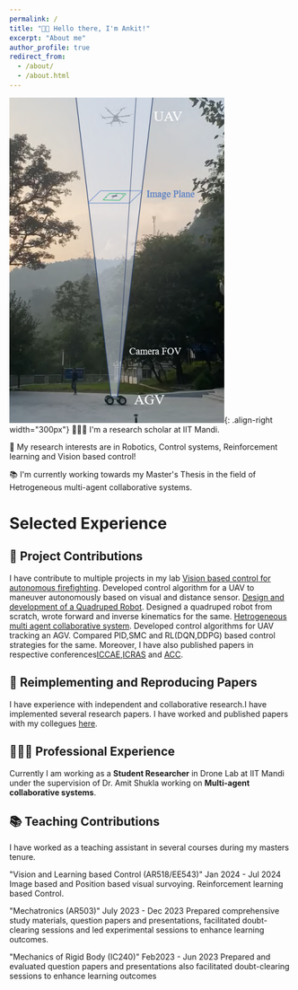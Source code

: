 ```yaml
---
permalink: /
title: "👋🏼 Hello there, I'm Ankit!"
excerpt: "About me"
author_profile: true
redirect_from: 
  - /about/
  - /about.html
---
```




![Illustration of combining vision and language modalities](/images/web_img.png){: .align-right width="300px"}
👨🏻‍💻 I'm a research scholar at IIT Mandi.

🔬 My research interests are in Robotics, Control systems, Reinforcement learning and Vision based control!

📚 I'm currently working towards my Master's Thesis in the field of Hetrogeneous multi-agent collaborative systems.


# Selected Experience

## 🤖 Project   Contributions
I have contribute to multiple projects in my lab 
[Vision based control for autonomous firefighting](https://github.com/ankitmehra31/Vision-based-control-of-firefighting-UAV). Developed control algorithm for a UAV to maneuver autonomously based on visual and distance sensor.
[Design and development of a Quadruped Robot](https://github.com/ankitmehra31/Quadruped_Robot). Designed a quadruped robot from scratch, wrote forward and inverse kinematics for the same.
[Hetrogeneous multi agent collaborative system](https://github.com/ankitmehra31/AGV-UAV-Collaboration). Developed control algorithms for UAV tracking an AGV. Compared PID,SMC and RL(DQN,DDPG) based control strategies for the same.
Moreover, I have also published papers in respective conferences[ICCAE](https://ankitmehra31.github.io/publication/ICCAE),[ICRAS](https://ankitmehra31.github.io/publication/ICRAS) and [ACC](https://ankitmehra31.github.io/publication/ACC).

## 📜 Reimplementing and Reproducing Papers
I have experience with independent and collaborative research.I have implemented several research papers. I have worked and published papers with my collegues [here](https://ankitmehra31.github.io/publication/ICRAS).


## 👨🏻‍🔬 Professional Experience
Currently I am working as a **Student Researcher** in Drone Lab at IIT Mandi under the supervision of Dr. Amit Shukla working on **Multi-agent collaborative systems**.

## 📚 Teaching Contributions
I have worked as a teaching assistant in several courses during my masters tenure.

"Vision and Learning based Control (AR518/EE543)" Jan 2024 - Jul 2024
Image based and Position based visual survoying. Reinforcement learning based Control.

"Mechatronics (AR503)" July 2023 - Dec 2023 
Prepared comprehensive study materials, question papers and presentations, facilitated doubt-clearing sessions and led experimental sessions to enhance learning outcomes.

"Mechanics of Rigid Body (IC240)" Feb2023 - Jun 2023
Prepared and evaluated question papers and presentations also facilitated doubt-clearing sessions to enhance learning outcomes

